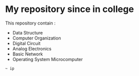 # My repository since in  college

This repository contain :
- Data Structure
- Computer Organization
- Digital Circuit
- Analog Electronics
- Basic Network
- Operating System Microcomputer

`~ ip`
